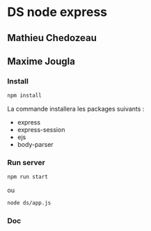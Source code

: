 # DS  node express


## Mathieu Chedozeau
## Maxime Jougla
 
### Install

```bash
npm install
```

La commande installera les packages suivants : 
- express 
- express-session
- ejs
- body-parser


### Run server

```bash
npm run start
```

ou 
```bash
node ds/app.js
```
### Doc



